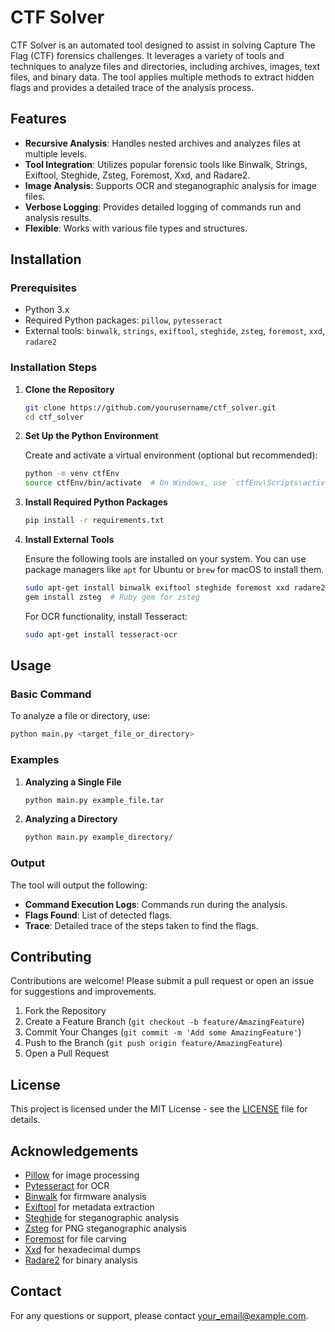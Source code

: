# CTF Solver

CTF Solver is an automated tool designed to assist in solving Capture The Flag (CTF) forensics challenges. It leverages a variety of tools and techniques to analyze files and directories, including archives, images, text files, and binary data. The tool applies multiple methods to extract hidden flags and provides a detailed trace of the analysis process.

## Features

- **Recursive Analysis**: Handles nested archives and analyzes files at multiple levels.
- **Tool Integration**: Utilizes popular forensic tools like Binwalk, Strings, Exiftool, Steghide, Zsteg, Foremost, Xxd, and Radare2.
- **Image Analysis**: Supports OCR and steganographic analysis for image files.
- **Verbose Logging**: Provides detailed logging of commands run and analysis results.
- **Flexible**: Works with various file types and structures.

## Installation

### Prerequisites

- Python 3.x
- Required Python packages: `pillow`, `pytesseract`
- External tools: `binwalk`, `strings`, `exiftool`, `steghide`, `zsteg`, `foremost`, `xxd`, `radare2`

### Installation Steps

1. **Clone the Repository**

   ```bash
   git clone https://github.com/yourusername/ctf_solver.git
   cd ctf_solver
   ```

2. **Set Up the Python Environment**

   Create and activate a virtual environment (optional but recommended):

   ```bash
   python -m venv ctfEnv
   source ctfEnv/bin/activate  # On Windows, use `ctfEnv\Scripts\activate`
   ```

3. **Install Required Python Packages**

   ```bash
   pip install -r requirements.txt
   ```

4. **Install External Tools**

   Ensure the following tools are installed on your system. You can use package managers like `apt` for Ubuntu or `brew` for macOS to install them.

   ```bash
   sudo apt-get install binwalk exiftool steghide foremost xxd radare2
   gem install zsteg  # Ruby gem for zsteg
   ```

   For OCR functionality, install Tesseract:

   ```bash
   sudo apt-get install tesseract-ocr
   ```

## Usage

### Basic Command

To analyze a file or directory, use:

```bash
python main.py <target_file_or_directory>
```

### Examples

1. **Analyzing a Single File**

   ```bash
   python main.py example_file.tar
   ```

2. **Analyzing a Directory**

   ```bash
   python main.py example_directory/
   ```

### Output

The tool will output the following:
- **Command Execution Logs**: Commands run during the analysis.
- **Flags Found**: List of detected flags.
- **Trace**: Detailed trace of the steps taken to find the flags.

## Contributing

Contributions are welcome! Please submit a pull request or open an issue for suggestions and improvements.

1. Fork the Repository
2. Create a Feature Branch (`git checkout -b feature/AmazingFeature`)
3. Commit Your Changes (`git commit -m 'Add some AmazingFeature'`)
4. Push to the Branch (`git push origin feature/AmazingFeature`)
5. Open a Pull Request

## License

This project is licensed under the MIT License - see the [LICENSE](LICENSE) file for details.

## Acknowledgements

- [Pillow](https://python-pillow.org/) for image processing
- [Pytesseract](https://github.com/madmaze/pytesseract) for OCR
- [Binwalk](https://github.com/ReFirmLabs/binwalk) for firmware analysis
- [Exiftool](https://exiftool.org/) for metadata extraction
- [Steghide](http://steghide.sourceforge.net/) for steganographic analysis
- [Zsteg](https://github.com/zed-0xff/zsteg) for PNG steganographic analysis
- [Foremost](http://foremost.sourceforge.net/) for file carving
- [Xxd](https://linux.die.net/man/1/xxd) for hexadecimal dumps
- [Radare2](https://rada.re/n/) for binary analysis

## Contact

For any questions or support, please contact [your_email@example.com](mailto:shubhamphapale10+github@gmail.com).
